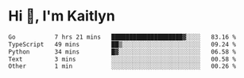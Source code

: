 # Hi 👋, I'm Kaitlyn
<!--START_SECTION:waka-->

```txt
Go           7 hrs 21 mins   ████████████████████▓░░░░   83.16 %
TypeScript   49 mins         ██▒░░░░░░░░░░░░░░░░░░░░░░   09.24 %
Python       34 mins         █▓░░░░░░░░░░░░░░░░░░░░░░░   06.58 %
Text         3 mins          ░░░░░░░░░░░░░░░░░░░░░░░░░   00.58 %
Other        1 min           ░░░░░░░░░░░░░░░░░░░░░░░░░   00.26 %
```

<!--END_SECTION:waka-->
